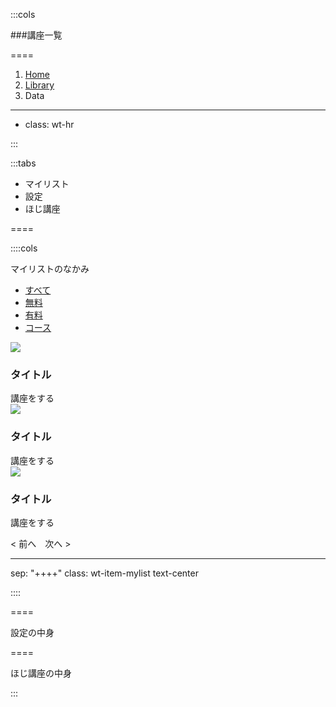 :::cols

###講座一覧

====

<ol class="breadcrumb">
<li><a href="#">Home</a></li>
<li><a href="#">Library</a></li>
<li class="active">Data</li>
</ol>

---
- class: wt-hr

:::

:::tabs

- マイリスト
- 設定
- ほじ講座

====

::::cols

マイリストのなかみ

<ul class="nav nav-tabs">
  <li class="active"><a href="#all" data-toggle="tab">すべて</a></li>
  <li><a href="#free" data-toggle="tab">無料</a></li>
  <li><a href="#pay" data-toggle="tab">有料</a></li>
  <li><a href="#cource" data-toggle="tab">コース</a></li>
</ul>

<div class="tab-content">
  <div class="tab-pane active" id="all">
    <div class="wt-mycontents-item">
        <div class="row">
          <div class="col-sm-7 text-center">
              <img src="http://dummyimage.com/400x200/444444/ffffff" class="img-rounded">
          </div>
          <div class="col-sm-5 text-center">
            <h3>タイトル</h3>
            <a class="btn btn-danger">講座をする</a>
          </div>
        </div>
    </div>
    <div class="wt-mycontents-item">
        <div class="row">
          <div class="col-sm-7 text-center">
              <img src="http://dummyimage.com/400x200/444444/ffffff" class="img-rounded">
          </div>
          <div class="col-sm-5 text-center">
            <h3>タイトル</h3>
            <a class="btn btn-danger">講座をする</a>
          </div>
        </div>
    </div>
    <div class="wt-mycontents-item">
        <div class="row">
          <div class="col-sm-7 text-center">
              <img src="http://dummyimage.com/400x200/444444/ffffff" class="img-rounded">
          </div>
          <div class="col-sm-5 text-center">
            <h3>タイトル</h3>
            <a class="btn btn-danger">講座をする</a>
          </div>
        </div>
    </div>
  </div>
  <div class="tab-pane" id="free">
  </div>
  <div class="tab-pane" id="pay">
  </div>
  <div class="tab-pane" id="cource">
  </div>
</div>

< 前へ　次へ >

---
sep: "++++"
class: wt-item-mylist text-center

::::

====

設定の中身

====

ほじ講座の中身

:::
